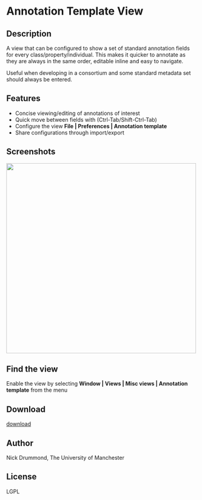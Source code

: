 # Annotation Template View #

## Description ##
A view that can be configured to show a set of standard annotation fields for every class/property/individual. This makes it quicker to annotate as they are always in the same order, editable inline and easy to navigate.

Useful when developing in a consortium and some standard metadata set should always be entered.

## Features ##
  * Concise viewing/editing of annotations of interest
  * Quick move between fields with (Ctrl-Tab/Shift-Ctrl-Tab)
  * Configure the view **File | Preferences | Annotation template**
  * Share configurations through import/export

## Screenshots ##

<a href='http://protegewiki.stanford.edu/images/4/4d/Annotate.png'>
<img src='http://protegewiki.stanford.edu/images/4/4d/Annotate.png' width='500' /></a>

## Find the view ##
Enable the view by selecting **Window | Views | Misc views | Annotation template** from the menu

## Download ##

[download](http://code.google.com/p/co-ode-owl-plugins/downloads/list?can=2&q=annotation+template+view)

## Author ##

Nick Drummond, The University of Manchester

## License ##

LGPL